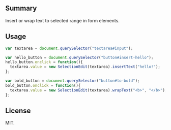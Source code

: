 ## Summary

Insert or wrap text to selected range in form elements.

## Usage

```javascript
var textarea = document.querySelector("textarea#input");

var hello_button = document.querySelector("button#insert-hello");
hello_button.onclick = function(){
  textarea.value = new SelectionEdit(textarea).insertText("hello!");
};

var bold_button = document.querySelector("button#to-bold");
bold_button.onclick = function(){
  textarea.value = new SelectionEdit(textarea).wrapText("<b>", "</b>");
};
```

## License

MIT.
